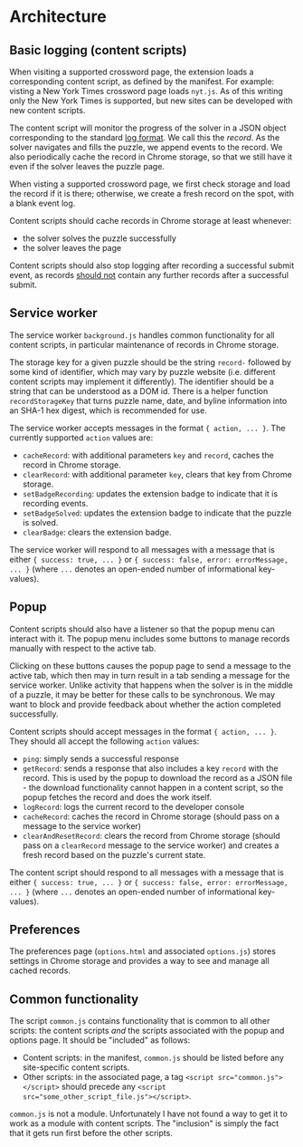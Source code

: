 # Architecture
## Basic logging (content scripts)

When visiting a supported crossword page, the extension loads a corresponding content script, as defined by the manifest. For example: visting a New York Times crossword page loads `nyt.js`. As of this writing only the New York Times is supported, but new sites can be developed with new content scripts.

The content script will monitor the progress of the solver in a JSON object corresponding to the standard [log format](../../doc/log-format.md). We call this the _record_. As the solver navigates and fills the puzzle, we append events to the record. We also periodically cache the record in Chrome storage, so that we still have it even if the solver leaves the puzzle page.

When visting a supported crossword page, we first check storage and load the record if it is there; otherwise, we create a fresh record on the spot, with a blank event log.

Content scripts should cache records in Chrome storage at least whenever:

- the solver solves the puzzle successfully
- the solver leaves the page

Content scripts should also stop logging after recording a successful submit event, as records [should not](../../doc/log-format.md) contain any further records after a successful submit.

## Service worker

The service worker `background.js` handles common functionality for all content scripts, in particular maintenance of records in Chrome storage.

The storage key for a given puzzle should be the string `record-` followed by some kind of identifier, which may vary by puzzle website (i.e. different content scripts may implement it differently). The identifier should be a string that can be understood as a DOM id. There is a helper function `recordStorageKey` that turns puzzle name, date, and byline information into an SHA-1 hex digest, which is recommended for use.

The service worker accepts messages in the format `{ action, ... }`. The currently supported `action` values are:

- `cacheRecord`: with additional parameters `key` and `record`, caches the record in Chrome storage.
- `clearRecord`: with additional parameter `key`, clears that key from Chrome storage.
- `setBadgeRecording`: updates the extension badge to indicate that it is recording events.
- `setBadgeSolved`: updates the extension badge to indicate that the puzzle is solved.
- `clearBadge`: clears the extension badge.

The service worker will respond to all messages with a message that is either `{ success: true, ... }` or `{ success: false, error: errorMessage, ... }` (where `...` denotes an open-ended number of informational key-values).

## Popup

Content scripts should also have a listener so that the popup menu can interact with it. The popup menu includes some buttons to manage records manually with respect to the active tab.

Clicking on these buttons causes the popup page to send a message to the active tab, which then may in turn result in a tab sending a message for the service worker. Unlike activity that happens when the solver is in the middle of a puzzle, it may be better for these calls to be synchronous. We may want to block and provide feedback about whether the action completed successfully.

Content scripts should accept messages in the format `{ action, ... }`. They should all accept the following `action` values:

- `ping`: simply sends a successful response
- `getRecord`: sends a response that also includes a key `record` with the record. This is used by the popup to download the record as a JSON file - the download functionality cannot happen in a content script, so the popup fetches the record and does the work itself.
- `logRecord`: logs the current record to the developer console
- `cacheRecord`: caches the record in Chrome storage (should pass on a message to the service worker)
- `clearAndResetRecord`: clears the record from Chrome storage (should pass on a `clearRecord` message to the service worker) and creates a fresh record based on the puzzle's current state.

The content script should respond to all messages with a message that is either `{ success: true, ... }` or `{ success: false, error: errorMessage, ... }` (where `...` denotes an open-ended number of informational key-values).

## Preferences

The preferences page (`options.html` and associated `options.js`) stores settings in Chrome storage and provides a way to see and manage all cached records.

## Common functionality

The script `common.js` contains functionality that is common to all other scripts: the content scripts _and_ the scripts associated with the popup and options page. It should be "included" as follows:

- Content scripts: in the manifest, `common.js` should be listed before any site-specific content scripts.
- Other scripts: in the associated page, a tag `<script src="common.js"></script>` should precede any `<script src="some_other_script_file.js"></script>`.

`common.js` is not a module. Unfortunately I have not found a way to get it to work as a module with content scripts. The "inclusion" is simply the fact that it gets run first before the other scripts.
